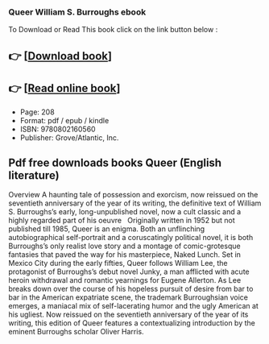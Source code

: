 ### Queer William S. Burroughs ebook

To Download or Read This book click on the link button below :

## 👉  [**[Download book](http://filesbooks.info/download.php?group=book&from=github.com&id=645640&lnk=1079 "Download book")**]

## 👉  [**[Read online book](http://filesbooks.info/download.php?group=book&from=github.com&id=645640&lnk=1079 "Read online book")**]


* Page: 208
* Format: pdf / epub / kindle
* ISBN: 9780802160560
* Publisher: Grove/Atlantic, Inc.



## Pdf free downloads books Queer (English literature)


Overview
A haunting tale of possession and exorcism, now reissued on the seventieth anniversary of the year of its writing, the definitive text of William S. Burroughs’s early, long-unpublished novel, now a cult classic and a highly regarded part of his oeuvre   Originally written in 1952 but not published till 1985, Queer is an enigma. Both an unflinching autobiographical self-portrait and a coruscatingly political novel, it is both Burroughs’s only realist love story and a montage of comic-grotesque fantasies that paved the way for his masterpiece, Naked Lunch. Set in Mexico City during the early fifties, Queer follows William Lee, the protagonist of Burroughs’s debut novel Junky, a man afflicted with acute heroin withdrawal and romantic yearnings for Eugene Allerton. As Lee breaks down over the course of his hopeless pursuit of desire from bar to bar in the American expatriate scene, the trademark Burroughsian voice emerges, a maniacal mix of self-lacerating humor and the ugly American at his ugliest. Now reissued on the seventieth anniversary of the year of its writing, this edition of Queer features a contextualizing introduction by the eminent Burroughs scholar Oliver Harris.



